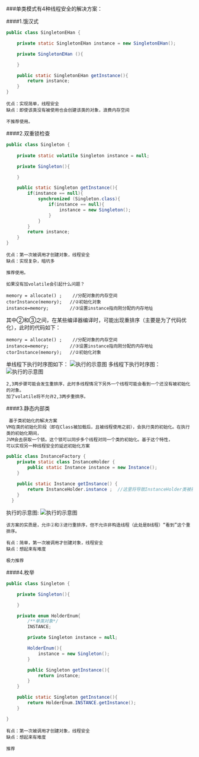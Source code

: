 ###单类模式有4种线程安全的解决方案：

####1.饿汉式
```java
public class SingletonEHan {

    private static SingletonEHan instance = new SingletonEHan();

    private SingletonEHan (){

    }

    public static SingletonEHan getInstance(){
        return instance;
    }
}
```
```
优点：实现简单，线程安全
缺点：即使该类没有被使用也会创建该类的对象，浪费内存空间

不推荐使用。

```
####2.双重锁检查
```java
public class Singleton {
    
    private static volatile Singleton instance = null;

    private Singleton(){

    }

    public static Singleton getInstance(){
        if(instance == null){
            synchronized (Singleton.class){
                if(instance == null){
                    instance = new Singleton();
                }
            }
        }
        return instance;
    }
}
```
```
优点：第一次被调用才创建对象，线程安全
缺点：实现复杂，暗坑多

推荐使用。

如果没有加volatile会引起什么问题？

memory = allocate() ;    //分配对象的内存空间
ctorInstance(memory);   //②初始化对象
instance=memory;        //③设置instance指向刚分配的内存地址
```
其中②和③之间，在某些编译器编译时，可能出现重排序（主要是为了代码优化），此时的代码如下：
```
memory = allocate() ;    //分配对象的内存空间
instance=memory;        //③设置instance指向刚分配的内存地址
ctorInstance(memory);   //②初始化对象
```
单线程下执行时序图如下：
![执行的示意图](https://img-blog.csdn.net/20170805140022629?watermark/2/text/aHR0cDovL2Jsb2cuY3Nkbi5uZXQvd3BiOTI=/font/5a6L5L2T/fontsize/400/fill/I0JBQkFCMA==/dissolve/70/gravity/Center)
多线程下执行时序图：
![执行的示意图](https://img-blog.csdn.net/20170805140035078?watermark/2/text/aHR0cDovL2Jsb2cuY3Nkbi5uZXQvd3BiOTI=/font/5a6L5L2T/fontsize/400/fill/I0JBQkFCMA==/dissolve/70/gravity/Center)
```
2,3两步骤可能会发生重排序，此时多线程情况下另外一个线程可能会看到一个还没有被初始化的对象。
加了volatile将不允许2,3两步重排序。

```
####3.静态内部类
```
 基于类初始化的解决方案
VM在类的初始化阶段（即在Class被加载后，且被线程使用之前），会执行类的初始化。在执行类的初始化期间，
JVM会去获取一个锁。这个锁可以同步多个线程对同一个类的初始化。基于这个特性，
可以实现另一种线程安全的延迟初始化方案
```
```java
public class InstanceFactory {
    private static class InstanceHolder {
        public static Instance instance = new Instance();
    }
 
    public static Instance getInstance() {
        return InstanceHolder.instance ;  //这里将导致InstanceHolder类被初始化
    }
  }
```
执行的示意图:
![执行的示意图](https://img-blog.csdn.net/20170805140126011?watermark/2/text/aHR0cDovL2Jsb2cuY3Nkbi5uZXQvd3BiOTI=/font/5a6L5L2T/fontsize/400/fill/I0JBQkFCMA==/dissolve/70/gravity/Center)
```
该方案的实质是，允许②和③进行重排序，但不允许非构造线程（此处是B线程）“看到”这个重排序。

有点：简单，第一次被调用才创建对象，线程安全
缺点：想起来有难度

极力推荐
```
####4.枚举
```java
public class Singleton {

    private Singleton(){

    }

    private enum HolderEnum{
        /**单类对象*/
        INSTANCE;

        private Singleton instance = null;

        HolderEnum(){
            instance = new Singleton();
        }

        public Singleton getInstance(){
            return instance;
        }
    }

    public static Singleton getInstance(){
        return HolderEnum.INSTANCE.getInstance();
    }

}

```
```
有点：第一次被调用才创建对象，线程安全
缺点：想起来有难度

推荐
```

